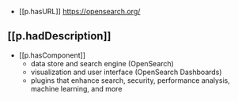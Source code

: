 
- [[p.hasURL]] https://opensearch.org/

## [[p.hadDescription]]

- [[p.hasComponent]]
  - data store and search engine (OpenSearch)
  - visualization and user interface (OpenSearch Dashboards)
  - plugins that enhance search, security, performance analysis, machine learning, and more